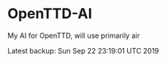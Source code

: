 # OpenTTD-AI
My AI for OpenTTD, will use primarily air

Latest backup: Sun Sep 22 23:19:01 UTC 2019
